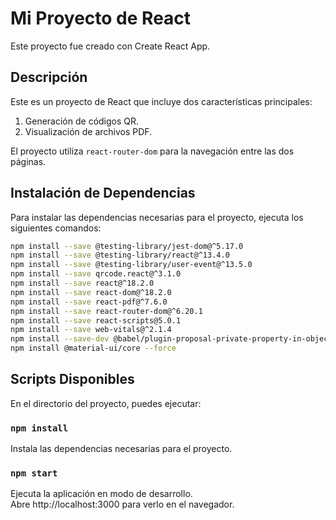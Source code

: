 # Mi Proyecto de React

Este proyecto fue creado con Create React App.

## Descripción

Este es un proyecto de React que incluye dos características principales:

1. Generación de códigos QR.
2. Visualización de archivos PDF.

El proyecto utiliza `react-router-dom` para la navegación entre las dos páginas.

## Instalación de Dependencias

Para instalar las dependencias necesarias para el proyecto, ejecuta los siguientes comandos:

```bash
npm install --save @testing-library/jest-dom@^5.17.0
npm install --save @testing-library/react@^13.4.0
npm install --save @testing-library/user-event@^13.5.0
npm install --save qrcode.react@^3.1.0
npm install --save react@^18.2.0
npm install --save react-dom@^18.2.0
npm install --save react-pdf@^7.6.0
npm install --save react-router-dom@^6.20.1
npm install --save react-scripts@5.0.1
npm install --save web-vitals@^2.1.4
npm install --save-dev @babel/plugin-proposal-private-property-in-object
npm install @material-ui/core --force


```
## Scripts Disponibles

En el directorio del proyecto, puedes ejecutar:

### `npm install`

Instala las dependencias necesarias para el proyecto.

### `npm start`

Ejecuta la aplicación en modo de desarrollo.\
Abre http://localhost:3000 para verlo en el navegador.



